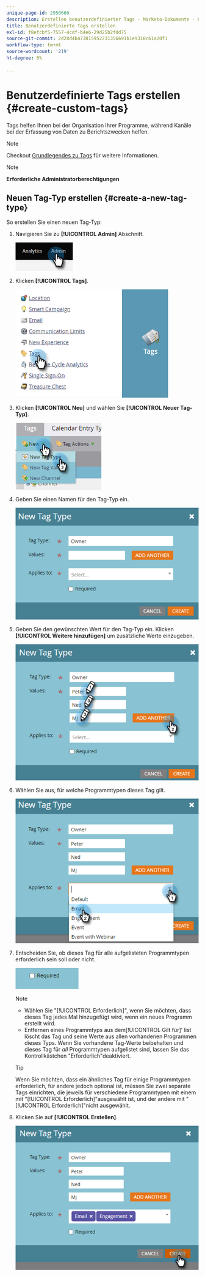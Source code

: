 ```yaml
---
unique-page-id: 2950660
description: Erstellen benutzerdefinierter Tags - Marketo-Dokumente - Produktdokumentation
title: Benutzerdefinierte Tags erstellen
exl-id: f8efcbf5-7557-4cdf-b4e6-29d25b2fdd75
source-git-commit: 2d28d4b473815952231356691b1e9310c61a20f1
workflow-type: tm+mt
source-wordcount: '219'
ht-degree: 0%

---
```


# Benutzerdefinierte Tags erstellen {#create-custom-tags}

Tags helfen Ihnen bei der Organisation Ihrer Programme, während Kanäle bei der Erfassung von Daten zu Berichtszwecken helfen.

>[!NOTE]
>
>Checkout [Grundlegendes zu Tags](/help/marketo/product-docs/core-marketo-concepts/programs/working-with-programs/understanding-tags.md) für weitere Informationen.

>[!NOTE]
>
>**Erforderliche Administratorberechtigungen**

## Neuen Tag-Typ erstellen {#create-a-new-tag-type}

So erstellen Sie einen neuen Tag-Typ:

1. Navigieren Sie zu **[!UICONTROL Admin]** Abschnitt.

   ![](assets/create-custom-tags-1.png)

1. Klicken **[!UICONTROL Tags]**.

   ![](assets/create-custom-tags-2.png)

1. Klicken **[!UICONTROL Neu]** und wählen Sie **[!UICONTROL Neuer Tag-Typ]**.

   ![](assets/create-custom-tags-3.png)

1. Geben Sie einen Namen für den Tag-Typ ein.

   ![](assets/create-custom-tags-4.png)

1. Geben Sie den gewünschten Wert für den Tag-Typ ein. Klicken **[!UICONTROL Weitere hinzufügen]** um zusätzliche Werte einzugeben.

   ![](assets/create-custom-tags-5.png)

1. Wählen Sie aus, für welche Programmtypen dieses Tag gilt.

   ![](assets/create-custom-tags-6.png)

1. Entscheiden Sie, ob dieses Tag für alle aufgelisteten Programmtypen erforderlich sein soll oder nicht.

   ![](assets/create-custom-tags-7.png)

   >[!NOTE]
   >
   >* Wählen Sie &quot;[!UICONTROL Erforderlich]&quot;, wenn Sie möchten, dass dieses Tag jedes Mal hinzugefügt wird, wenn ein neues Programm erstellt wird.
   >* Entfernen eines Programmtyps aus dem[!UICONTROL Gilt für]&#39; list löscht das Tag und seine Werte aus allen vorhandenen Programmen dieses Typs. Wenn Sie vorhandene Tag-Werte beibehalten und dieses Tag für _all_ Programmtypen aufgelistet sind, lassen Sie das Kontrollkästchen &quot;Erforderlich&quot;deaktiviert.

   >[!TIP]
   >
   >Wenn Sie möchten, dass ein ähnliches Tag für einige Programmtypen erforderlich, für andere jedoch optional ist, müssen Sie zwei separate Tags einrichten, die jeweils für verschiedene Programmtypen mit einem mit &quot;[!UICONTROL Erforderlich]&quot;ausgewählt ist, und der andere mit &quot;[!UICONTROL Erforderlich]&quot;nicht ausgewählt.

1. Klicken Sie auf **[!UICONTROL Erstellen]**.

   ![](assets/create-custom-tags-8.png)
